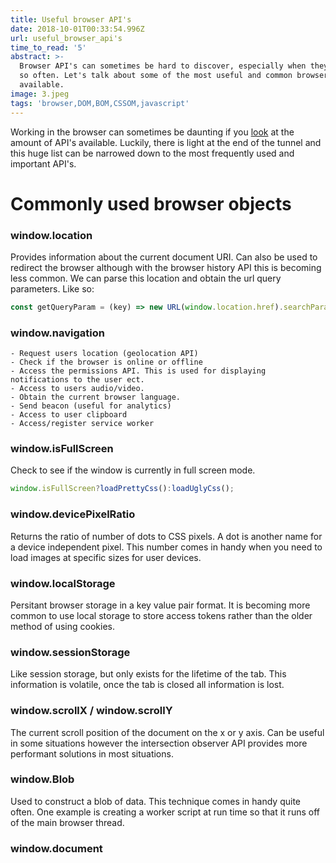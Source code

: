```yaml
---
title: Useful browser API's
date: 2018-10-01T00:33:54.996Z
url: useful_browser_api's
time_to_read: '5'
abstract: >-
  Browser API's can sometimes be hard to discover, especially when they change
  so often. Let's talk about some of the most useful and common browser API's
  available.
image: 3.jpeg
tags: 'browser,DOM,BOM,CSSOM,javascript'
---
```

Working in the browser can sometimes be daunting if you [look](https://developer.mozilla.org/kab/docs/Web/API) at the amount of API's available. Luckily, there is light at the end of the tunnel and this huge list can be narrowed down to the most frequently used and important API's.

# Commonly used browser objects

### window.location
Provides information about the current document URI. Can also be used to redirect the browser although with the browser history API this is becoming less common. We can parse this location and obtain the url query parameters. Like so:
```javascript
const getQueryParam = (key) => new URL(window.location.href).searchParams.get(key)
```
### window.navigation
    - Request users location (geolocation API)
    - Check if the browser is online or offline
    - Access the permissions API. This is used for displaying notifications to the user ect.
    - Access to users audio/video.
    - Obtain the current browser language.
    - Send beacon (useful for analytics)
    - Access to user clipboard
    - Access/register service worker
### window.isFullScreen
Check to see if the window is currently in full screen mode.
```javascript
window.isFullScreen?loadPrettyCss():loadUglyCss();
```
### window.devicePixelRatio
Returns the ratio of number of dots to CSS pixels. A dot is another name for a device independent pixel. This number comes in handy when you need to load images at specific sizes for user devices.
### window.localStorage
Persitant browser storage in a key value pair format. It is becoming more common to use local storage to store access tokens rather than the older method of using cookies.
### window.sessionStorage
Like session storage, but only exists for the lifetime of the tab. This information is volatile, once the tab is closed all information is lost.
### window.scrollX / window.scrollY
The current scroll position of the document on the x or y axis. Can be useful in some situations however the intersection observer API provides more performant solutions in most situations.
### window.Blob
Used to construct a blob of data. This technique comes in handy quite often. One example is creating a worker script at run time so that it runs off of the main browser thread.
### window.document


